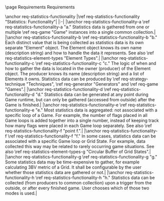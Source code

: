 \page Requirements Requirements

\anchor req-statistics-functionality
|\ref req-statistics-functionality "Statistics: Functionality"|
|:-|
|\anchor req-statistics-functionality-a \ref req-statistics-functionality-a "a." Statistics data is gathered from one or multiple \ref req-game "Game" instances into a single common collection.|
|\anchor req-statistics-functionality-b \ref req-statistics-functionality-b "b." Each distinct value that is being collected as statistics data is its own separate "Element" object. The Element object knows its own name (description string) and how to handle the data it represents. See also \ref req-statistics-element-types "Element Types".|
|\anchor req-statistics-functionality-c \ref req-statistics-functionality-c "c." The logic of when and how to gather the data is located in the owner (producer) of the Element object. The producer knows its name (description string) and a list of Elements it owns. Statistics data can be produced by \ref req-strategy-technique "Techniques", \ref req-generator "Generators" and \ref req-game "Games".|
|\anchor req-statistics-functionality-d \ref req-statistics-functionality-d "d." Statistics data can be generated at any point during Game runtime, but can only be gathered (accessed from outside) after the Game is finished.|
|\anchor req-statistics-functionality-e \ref req-statistics-functionality-e "e." Most statistics data is aggregated: not associated with a specific loop of a Game. For example, the number of flags placed in all Game loops is added together into a single number, instead of keeping track how many flags were placed in each Game loop separately. See also \ref req-statistics-functionality-f "point f.".|
|\anchor req-statistics-functionality-f \ref req-statistics-functionality-f "f." In some cases, statistics data can be associated with a specific Game loop or Grid State. For example, data collected this way may be related to rarely occurring game situations. See also \ref req-statistics-element-types-g "Circular Buffer of Grid States".|
|\anchor req-statistics-functionality-g \ref req-statistics-functionality-g "g." Some statistics data may be time-expensive to gather, for example calculating 3BV metric of a Grid. It shall be configurable by the user whether those statistics data are gathered or not.|
|\anchor req-statistics-functionality-h \ref req-statistics-functionality-h "h." Statistics data can be collected (from producers to common collection) upon a trigger from the outside, or after every finished game. User chooses which of those two modes is used.|
